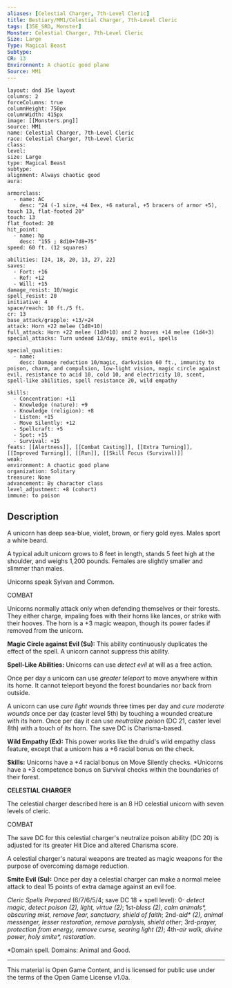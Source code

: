 ```yaml
---
aliases: [Celestial Charger, 7th-Level Cleric]
title: Bestiary/MM1/Celestial Charger, 7th-Level Cleric
tags: [35E_SRD, Monster]
Monster: Celestial Charger, 7th-Level Cleric
Size: Large
Type: Magical Beast
Subtype: 
CR: 13
Environnent: A chaotic good plane
Source: MM1
---
```


```statblock
layout: dnd 35e layout
columns: 2
forceColumns: true
columnHeight: 750px
columnWidth: 415px
image: [[Monsters.png]]
source: MM1
name: Celestial Charger, 7th-Level Cleric
race: Celestial Charger, 7th-Level Cleric
class: 
level: 
size: Large
type: Magical Beast
subtype: 
alignment: Always chaotic good
aura: 

armorclass:
  - name: AC
    desc: "24 (-1 size, +4 Dex, +6 natural, +5 bracers of armor +5), touch 13, flat-footed 20"
touch: 13
flat_footed: 20
hit_point:
  - name: hp
    desc: "155 ; 8d10+7d8+75"
speed: 60 ft. (12 squares)

abilities: [24, 18, 20, 13, 27, 22]
saves:
  - Fort: +16
  - Ref: +12
  - Will: +15
damage_resist: 10/magic
spell_resist: 20
initiative: 4
space/reach: 10 ft./5 ft.
cr: 13
base_attack/grapple: +13/+24
attack: Horn +22 melee (1d8+10)
full_attack: Horn +22 melee (1d8+10) and 2 hooves +14 melee (1d4+3)
special_attacks: Turn undead 13/day, smite evil, spells

special_qualities:
  - name: 
    desc: Damage reduction 10/magic, darkvision 60 ft., immunity to poison, charm, and compulsion, low-light vision, magic circle against evil, resistance to acid 10, cold 10, and electricity 10, scent, spell-like abilities, spell resistance 20, wild empathy

skills:
  - Concentration: +11
  - Knowledge (nature): +9
  - Knowledge (religion): +8
  - Listen: +15
  - Move Silently: +12
  - Spellcraft: +5
  - Spot: +15
  - Survival: +15
feats: [[Alertness]], [[Combat Casting]], [[Extra Turning]], [[Improved Turning]], [[Run]], [[Skill Focus (Survival)]]
weak: 
environment: A chaotic good plane
organization: Solitary
treasure: None
advancement: By character class
level_adjustment: +8 (cohort)
immune: to poison
```

## Description

<p>A unicorn has deep sea-blue, violet, brown, or fiery gold eyes. Males sport a white beard.</p>
<p>A typical adult unicorn grows to 8 feet in length, stands 5 feet high at the shoulder, and weighs 1,200 pounds. Females are slightly smaller and slimmer than males.</p>
<p>Unicorns speak Sylvan and Common.</p>
<p>COMBAT</p>
<p>Unicorns normally attack only when defending themselves or their forests. They either charge, impaling foes with their horns like lances, or strike with their hooves. The horn is a +3 magic weapon, though its power fades if removed from the unicorn.</p>
<p>
            <b>Magic Circle against Evil (Su):</b> This ability continuously duplicates the effect of the spell. A unicorn cannot suppress this ability.</p>
<p>
            <b>Spell-Like Abilities:</b> Unicorns can use <i>detect evil</i> at will as a free action.</p>
<p>Once per day a unicorn can use <i>greater teleport</i> to move anywhere within its home. It cannot teleport beyond the forest boundaries nor back from outside.</p>
<p>A unicorn can use <i>cure light wounds</i> three times per day and <i>cure moderate wounds</i> once per day (caster level 5th) by touching a wounded creature with its horn. Once per day it can use <i>neutralize poison</i> (DC 21, caster level 8th) with a touch of its horn. The save DC is Charisma-based.</p>
<p>
            <b>Wild Empathy (Ex):</b> This power works like the druid's wild empathy class feature, except that a unicorn has a +6 racial bonus on the check.</p>
<p>
            <b>Skills:</b> Unicorns have a +4 racial bonus on Move Silently checks. *Unicorns have a +3 competence bonus on Survival checks within the boundaries of their forest.</p>
<p>
            <b>CELESTIAL CHARGER</b>
          </p>
<p>The celestial charger described here is an 8 HD celestial unicorn with seven levels of cleric.</p>
<p>COMBAT</p>
<p>The save DC for this celestial charger's neutralize poison ability (DC 20) is adjusted for its greater Hit Dice and altered Charisma score.</p>
<p>A celestial charger's natural weapons are treated as magic weapons for the purpose of overcoming damage reduction.</p>
<p>
            <b>Smite Evil (Su):</b> Once per day a celestial charger can make a normal melee attack to deal 15 points of extra damage against an evil foe.</p>
<p>
            <i>Cleric Spells Prepared</i> (6/7/6/5/4; save DC 18 + spell level): 0- <i>detect magic, detect poison (2), light, virtue  (2)</i>; 1st-<i>bless (2), calm animals*, obscuring mist, remove fear, sanctuary, shield of faith</i>; 2nd-<i>aid* (2), animal messenger, lesser restoration, remove paralysis, shield other</i>; 3rd-<i>prayer, protection from energy, remove curse, searing light (2)</i>; 4th-<i>air walk,  divine power, holy smite*, restoration</i>.</p>
<p>*Domain spell. Domains: Animal and Good.</p>

---

This material is Open Game Content, and is licensed for public use under
the terms of the Open Game License v1.0a.
